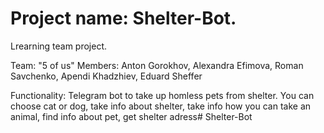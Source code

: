 # Project name: Shelter-Bot.

Lrearning team project.

Team: "5 of us"
Members: Anton Gorokhov, Alexandra Efimova, Roman Savchenko, Apendi Khadzhiev, Eduard Sheffer

Functionality: Telegram bot to take up homless pets from shelter. You can choose cat or dog, take info about shelter, take info how you can take an animal, find info about pet, get shelter adress# Shelter-Bot
